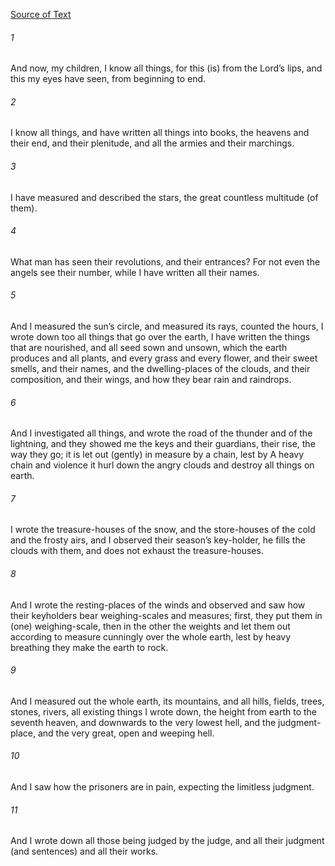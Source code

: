 [Source of Text](https://github.com/scrollmapper/bible_databases_deuterocanonical)

###### 1
And now, my children, I know all things, for this (is) from the Lord’s lips, and this my eyes have seen, from beginning to end.

###### 2
I know all things, and have written all things into books, the heavens and their end, and their plenitude, and all the armies and their marchings.

###### 3
I have measured and described the stars, the great countless multitude (of them).

###### 4
What man has seen their revolutions, and their entrances? For not even the angels see their number, while I have written all their names.

###### 5
And I measured the sun’s circle, and measured its rays, counted the hours, I wrote down too all things that go over the earth, I have written the things that are nourished, and all seed sown and unsown, which the earth produces and all plants, and every grass and every flower, and their sweet smells, and their names, and the dwelling-places of the clouds, and their composition, and their wings, and how they bear rain and raindrops.

###### 6
And I investigated all things, and wrote the road of the thunder and of the lightning, and they showed me the keys and their guardians, their rise, the way they go; it is let out (gently) in measure by a chain, lest by A heavy chain and violence it hurl down the angry clouds and destroy all things on earth.

###### 7
I wrote the treasure-houses of the snow, and the store-houses of the cold and the frosty airs, and I observed their season’s key-holder, he fills the clouds with them, and does not exhaust the treasure-houses.

###### 8
And I wrote the resting-places of the winds and observed and saw how their keyholders bear weighing-scales and measures; first, they put them in (one) weighing-scale, then in the other the weights and let them out according to measure cunningly over the whole earth, lest by heavy breathing they make the earth to rock.

###### 9
And I measured out the whole earth, its mountains, and all hills, fields, trees, stones, rivers, all existing things I wrote down, the height from earth to the seventh heaven, and downwards to the very lowest hell, and the judgment-place, and the very great, open and weeping hell.

###### 10
And I saw how the prisoners are in pain, expecting the limitless judgment.

###### 11
And I wrote down all those being judged by the judge, and all their judgment (and sentences) and all their works.